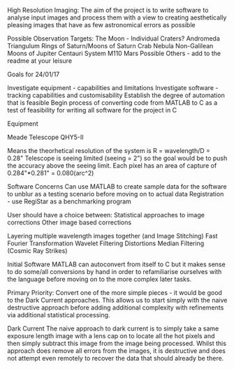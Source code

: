 High Resolution Imaging:
The aim of the project is to write software to analyse input images and 
process them with a view to creating aesthetically pleasing images that 
have as few astronomical errors as possible

Possible Observation Targets:
The Moon - Individual Craters?
Andromeda
Triangulum
Rings of Saturn/Moons of Saturn
Crab Nebula
Non-Galilean Moons of Jupiter
Centauri System
M110
Mars
Possible Others - add to the readme at your leisure

Goals for 24/01/17

Investigate equipment - capabilities and limitations
Investigate software - tracking capabilities and customisability
Establish the degree of automation that is feasible
Begin process of converting code from MATLAB to C as a test of 
feasibility for writing all software for the project in C

Equipment

Meade Telescope
QHY5-II

Means the theorhetical resolution of the system is
R = wavelength/D = 0.28"
Telescope is seeing limited (seeing = 2") so the goal would be to push 
the accuracy above the seeing limit. 
Each pixel has an area of capture of 0.284"*0.281" = 0.080(arc^2)

Software Concerns
Can use MATLAB to create sample data for the software to unblur as a 
testing scenario before moving on to actual data
Registration - use RegiStar as a benchmarking program

User should have a choice between:
Statistical approaches to image corrections
Other image based corrections

Layering multiple wavelength images together (and Image Stitching)
Fast Fourier Transformation
Wavelet Filtering
Distortions
Median Filtering (Cosmic Ray Strikes)

Initial Software
MATLAB can autoconvert from itself to C but it makes sense to do 
some/all conversions by hand in order to refamiliarise ourselves with 
the language before moving on to the more complex later tasks.

Primary Priority:
Convert one of the more simple pieces - it would be good to the Dark 
Current approaches. This allows us to start simply with the naive 
destructive approach before adding additional complexity with 
refinements via additional statistical processing. 

Dark Current
The naive approach to dark current is to simply take a same exposure 
length image with a lens cap on to locate all the hot pixels and then 
simply subtract this image from the image being processed. Whilst this 
approach does remove all errors from the images, it is destructive and 
does not attempt even remotely to recover the data that should already 
be there. 
